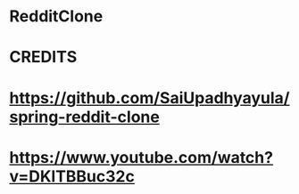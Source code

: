 # RedditClone

# CREDITS
# https://github.com/SaiUpadhyayula/spring-reddit-clone
# https://www.youtube.com/watch?v=DKlTBBuc32c